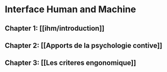 # Interface Human and Machine


## Chapter 1:  [[ihm/introduction]]

## Chapter 2: [[Apports de la psychologie contive]]

## Chapter 3: [[Les criteres engonomique]]


